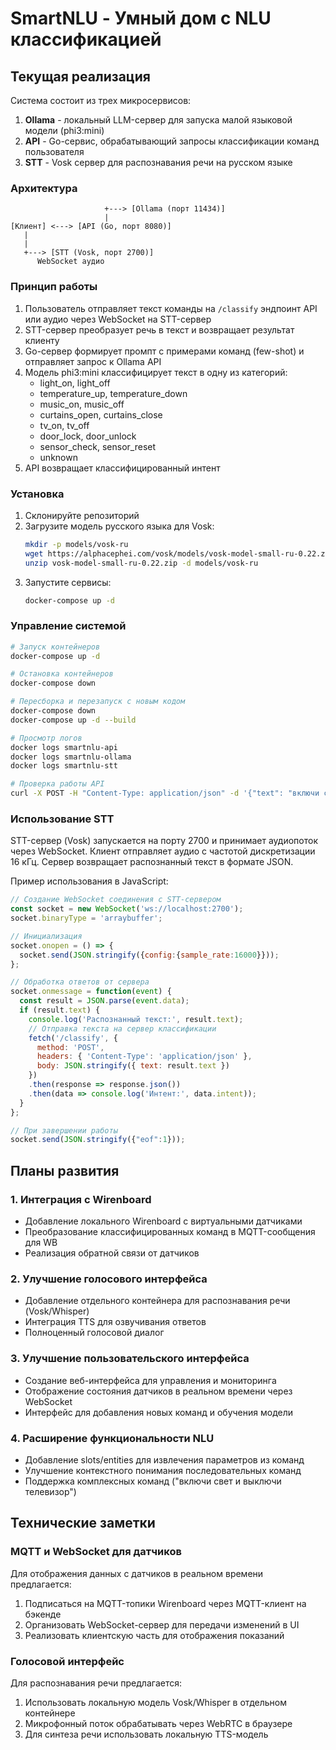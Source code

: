 # SmartNLU - Умный дом с NLU классификацией

## Текущая реализация

Система состоит из трех микросервисов:

1. **Ollama** - локальный LLM-сервер для запуска малой языковой модели (phi3:mini)
2. **API** - Go-сервис, обрабатывающий запросы классификации команд пользователя
3. **STT** - Vosk сервер для распознавания речи на русском языке

### Архитектура

```
                     +---> [Ollama (порт 11434)]
                     |
[Клиент] <---> [API (Go, порт 8080)]
   |                  
   |                    
   +---> [STT (Vosk, порт 2700)]
      WebSocket аудио
```

### Принцип работы

1. Пользователь отправляет текст команды на `/classify` эндпоинт API или аудио через WebSocket на STT-сервер
2. STT-сервер преобразует речь в текст и возвращает результат клиенту
3. Go-сервер формирует промпт с примерами команд (few-shot) и отправляет запрос к Ollama API
4. Модель phi3:mini классифицирует текст в одну из категорий:
   - light_on, light_off
   - temperature_up, temperature_down
   - music_on, music_off
   - curtains_open, curtains_close
   - tv_on, tv_off
   - door_lock, door_unlock
   - sensor_check, sensor_reset
   - unknown
5. API возвращает классифицированный интент

### Установка

1. Склонируйте репозиторий
2. Загрузите модель русского языка для Vosk:
   ```bash
   mkdir -p models/vosk-ru
   wget https://alphacephei.com/vosk/models/vosk-model-small-ru-0.22.zip
   unzip vosk-model-small-ru-0.22.zip -d models/vosk-ru
   ```
3. Запустите сервисы:
   ```bash
   docker-compose up -d
   ```

### Управление системой

```bash
# Запуск контейнеров
docker-compose up -d

# Остановка контейнеров
docker-compose down

# Пересборка и перезапуск с новым кодом
docker-compose down
docker-compose up -d --build

# Просмотр логов
docker logs smartnlu-api
docker logs smartnlu-ollama
docker logs smartnlu-stt

# Проверка работы API
curl -X POST -H "Content-Type: application/json" -d '{"text": "включи свет"}' http://localhost:8080/classify
```

### Использование STT

STT-сервер (Vosk) запускается на порту 2700 и принимает аудиопоток через WebSocket. Клиент отправляет аудио с частотой дискретизации 16 кГц. Сервер возвращает распознанный текст в формате JSON.

Пример использования в JavaScript:
```javascript
// Создание WebSocket соединения с STT-сервером
const socket = new WebSocket('ws://localhost:2700');
socket.binaryType = 'arraybuffer';

// Инициализация
socket.onopen = () => {
  socket.send(JSON.stringify({config:{sample_rate:16000}}));
};

// Обработка ответов от сервера
socket.onmessage = function(event) {
  const result = JSON.parse(event.data);
  if (result.text) {
    console.log('Распознанный текст:', result.text);
    // Отправка текста на сервер классификации
    fetch('/classify', {
      method: 'POST',
      headers: { 'Content-Type': 'application/json' },
      body: JSON.stringify({ text: result.text })
    })
    .then(response => response.json())
    .then(data => console.log('Интент:', data.intent));
  }
};

// При завершении работы
socket.send(JSON.stringify({"eof":1}));
```

## Планы развития

### 1. Интеграция с Wirenboard

- Добавление локального Wirenboard с виртуальными датчиками
- Преобразование классифицированных команд в MQTT-сообщения для WB
- Реализация обратной связи от датчиков

### 2. Улучшение голосового интерфейса

- Добавление отдельного контейнера для распознавания речи (Vosk/Whisper)
- Интеграция TTS для озвучивания ответов
- Полноценный голосовой диалог

### 3. Улучшение пользовательского интерфейса

- Создание веб-интерфейса для управления и мониторинга
- Отображение состояния датчиков в реальном времени через WebSocket
- Интерфейс для добавления новых команд и обучения модели

### 4. Расширение функциональности NLU

- Добавление slots/entities для извлечения параметров из команд
- Улучшение контекстного понимания последовательных команд
- Поддержка комплексных команд ("включи свет и выключи телевизор")

## Технические заметки

### MQTT и WebSocket для датчиков

Для отображения данных с датчиков в реальном времени предлагается:
1. Подписаться на MQTT-топики Wirenboard через MQTT-клиент на бэкенде
2. Организовать WebSocket-сервер для передачи изменений в UI
3. Реализовать клиентскую часть для отображения показаний

### Голосовой интерфейс

Для распознавания речи предлагается:
1. Использовать локальную модель Vosk/Whisper в отдельном контейнере
2. Микрофонный поток обрабатывать через WebRTC в браузере
3. Для синтеза речи использовать локальную TTS-модель
